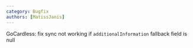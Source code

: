 ```yaml
---
category: Bugfix
authors: [MatissJanis]
---
```


GoCardless: fix sync not working if `additionalInformation` fallback field is null
